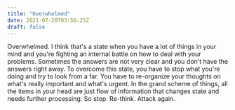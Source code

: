 ```yaml
---
title: "Overwhelmed"
date: 2021-07-28T03:56:25Z
draft: false
---
```


Overwhelmed. I think that's a state when you have a lot of things in your mind and you're fighting an internal battle on how to deal with your problems. Sometimes the answers are not very clear and you don't have the answers right away. To overcome this state, you have to stop what you're doing and try to look from a far. You have to re-organize your thoughts on what's really important and what's urgent. In the grand scheme of things, all the items in your head are just flow of information that changes state and needs further processing. So stop. Re-think. Attack again.
